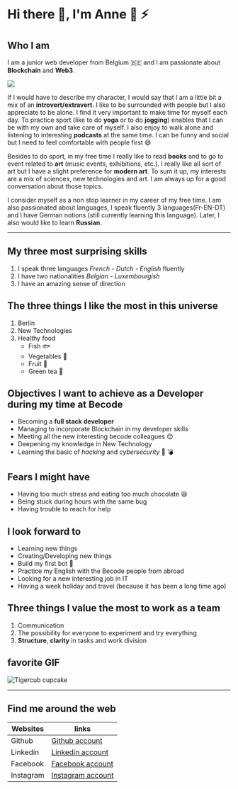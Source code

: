 # Hi there 👋, I'm Anne :tiger: :zap:


## Who I am 

I am a junior web developer from Belgium :belgium: and I am passionate about **Blockchain** and **Web3**. 

![](https://thumbs.gfycat.com/BronzeEnchantedHyracotherium-size_restricted.gif)

If I would have to describe my character, I would say that I am a little bit a mix of an **introvert/extravert**. I like to be surrounded with people but I also appreciate to be alone. I find it very important to make time for myself each day. To practice sport (like to do **yoga** or to do **jogging**) enables that I can be with my own and take care of myself. I also enjoy to walk alone and listening to interesting **podcasts** at the same time. 
I can be funny and social but I need to feel comfortable with people first  :smile:


Besides to do sport, in my free time I really like to read **books** and to go to event related to **art** (music events, exhibitions, etc.). I really like all sort of art but I have a slight preference for **modern art**. To sum it up, my interests are a mix of sciences, new technologies and art. I am always up for a good conversation about those topics.


I consider myself as a non stop learner in my career of my free time. I am also passionated about languages, I speak fluently 3 languages(Fr-EN-DT) and I have German notions (still currently learning this language). Later, I also would like to learn **Russian**. 

----------------------------------------------------------------------------------------------

## My three most surprising skills
1. I speak three languages *French - Dutch - English* fluently 
2. I have two nationalities *Belgian - Luxembourgish*
3. I have an amazing sense of direction 


## The three things I like the most in this universe 
1. Berlin
2. New Technologies
3. Healthy food
    + Fish :fish:
    + Vegetables :broccoli:
    + Fruit :banana:
    + Green tea :tea:


## Objectives I want to achieve as a Developer during my time at Becode
* Becoming a **full stack developer**
* Managing to incorporate Blockchain in my developer skills
* Meeting all the new interesting becode colleagues :heart_eyes:
* Deepening my knowledge in New Technology
* Learning the basic of *hacking* and *cybersecurity* :space_invader: :bomb:



## Fears I might have 
* Having too much stress and eating too much chocolate :laughing:
* Being stuck during hours with the same bug
* Having trouble to reach for help


## I look forward to 
* Learning new things
* Creating/Developing new things
* Build my first bot :robot:
* Practice my English with the Becode people from abroad
* Looking for a new interesting job in IT
* Having a week holiday and travel (because it has been a long time ago)


## Three things I value the most to work as a team
1. Communication
2. The possibility for everyone to experiment and try everything
3. **Structure**, **clarity** in tasks and work division



## favorite GIF
![Tigercub cupcake](https://i.pinimg.com/originals/ee/69/a1/ee69a14ad008f2105272b4850cc901ed.gif)


----------------------------------------------------------------------------------------------

## Find me around the web 

| Websites | links |
| ------ | ------ |
| Github | [Github account](https://github.com/annejungers) |
| Linkedin | [Linkedin account](https://www.linkedin.com/in/anne-jungers-b4a09968/) |
| Facebook | [Facebook account](https://www.facebook.com/anne.jungers/) |
| Instagram | [Instagram account](https://www.instagram.com/anne.jungers/) |




<!--
**annejungers/annejungers** is a ✨ _special_ ✨ repository because its `README.md` (this file) appears on your GitHub profile.

Here are some ideas to get you started:

- 🔭 I’m currently working on ...
- 🌱 I’m currently learning ...
- 👯 I’m looking to collaborate on ...
- 🤔 I’m looking for help with ...
- 💬 Ask me about ...
- 📫 How to reach me: ...
- 😄 Pronouns: ...
- ⚡ Fun fact: ...
-->
